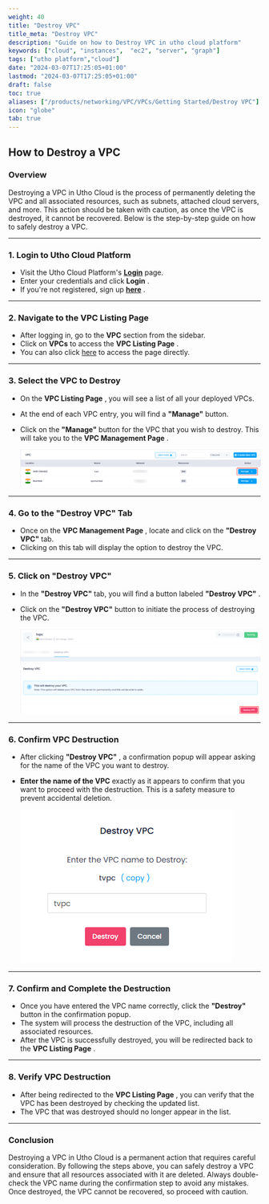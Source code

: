 ```yaml
---
weight: 40
title: "Destroy VPC"
title_meta: "Destroy VPC"
description: "Guide on how to Destroy VPC in utho cloud platform"
keywords: ["cloud", "instances",  "ec2", "server", "graph"]
tags: ["utho platform","cloud"]
date: "2024-03-07T17:25:05+01:00"
lastmod: "2024-03-07T17:25:05+01:00"
draft: false
toc: true
aliases: ["/products/networking/VPC/VPCs/Getting Started/Destroy VPC"]
icon: "globe"
tab: true
---
```





## **How to Destroy a VPC**

### **Overview**

Destroying a VPC in Utho Cloud is the process of permanently deleting the VPC and all associated resources, such as subnets, attached cloud servers, and more. This action should be taken with caution, as once the VPC is destroyed, it cannot be recovered. Below is the step-by-step guide on how to safely destroy a VPC.

---

### **1. Login to Utho Cloud Platform**

* Visit the Utho Cloud Platform's **[ Login](https://console.utho.com/login)** page.
* Enter your credentials and click  **Login** .
* If you're not registered, sign up  **[here](https://console.utho.com/signup)** .

---

### **2. Navigate to the VPC Listing Page**

* After logging in, go to the **VPC** section from the sidebar.
* Click on **VPCs** to access the  **VPC Listing Page** .
* You can also click [here](https://console.utho.com/vpc "VPC Listing Page") to access the page directly.

---

### **3. Select the VPC to Destroy**

* On the  **VPC Listing Page** , you will see a list of all your deployed VPCs.
* At the end of each VPC entry, you will find a **"Manage"** button.
* Click on the **"Manage"** button for the VPC that you wish to destroy. This will take you to the  **VPC Management Page** .

  ![1744105537226](image/index/1744105537226.png)

---

### **4. Go to the "Destroy VPC" Tab**

* Once on the  **VPC Management Page** , locate and click on the **"Destroy VPC"** tab.
* Clicking on this tab will display the option to destroy the VPC.

---

### **5. Click on "Destroy VPC"**

* In the **"Destroy VPC"** tab, you will find a button labeled  **"Destroy VPC"** .
* Click on the **"Destroy VPC"** button to initiate the process of destroying the VPC.

  ![1744105659093](image/index/1744105659093.png)

---

### **6. Confirm VPC Destruction**

* After clicking  **"Destroy VPC"** , a confirmation popup will appear asking for the name of the VPC you want to destroy.
* **Enter the name of the VPC** exactly as it appears to confirm that you want to proceed with the destruction. This is a safety measure to prevent accidental deletion.

  ![1744105771924](image/index/1744105771924.png)

---

### **7. Confirm and Complete the Destruction**

* Once you have entered the VPC name correctly, click the **"Destroy"** button in the confirmation popup.
* The system will process the destruction of the VPC, including all associated resources.
* After the VPC is successfully destroyed, you will be redirected back to the  **VPC Listing Page** .

---

### **8. Verify VPC Destruction**

* After being redirected to the  **VPC Listing Page** , you can verify that the VPC has been destroyed by checking the updated list.
* The VPC that was destroyed should no longer appear in the list.

---

### **Conclusion**

Destroying a VPC in Utho Cloud is a permanent action that requires careful consideration. By following the steps above, you can safely destroy a VPC and ensure that all resources associated with it are deleted. Always double-check the VPC name during the confirmation step to avoid any mistakes. Once destroyed, the VPC cannot be recovered, so proceed with caution.
